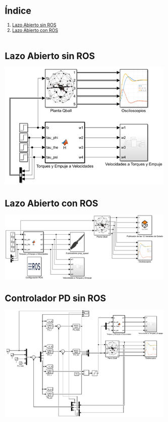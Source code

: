 

# Índice
1. [Lazo Abierto sin ROS](#id0)
2. [Lazo Abierto con ROS](#id1)
<br><br>





<div id='id0' />

# Lazo Abierto sin ROS

![](https://github.com/CarlosAlfredoMarin/Experimentos_con_QBall_y_ROS/blob/main/Matlab/Imagenes/LazoAbierto_SinROS.png)




<div id='id1' />

# Lazo Abierto con ROS

![](https://github.com/CarlosAlfredoMarin/Experimentos_con_QBall_y_ROS/blob/main/Matlab/Imagenes/LazoAbierto_ConROS.png)




<div id='id2' />

# Controlador PD sin ROS

![](https://github.com/CarlosAlfredoMarin/Experimentos_con_QBall_y_ROS/blob/main/Matlab/Imagenes/PD_sinROS.png)




<div id='id3 />

# Controlador PD sin ROS

![](https://github.com/CarlosAlfredoMarin/Experimentos_con_QBall_y_ROS/blob/main/Matlab/Imagenes/PD_sinROS.png)
